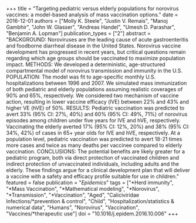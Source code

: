 +++
title = "Targeting pediatric versus elderly populations for norovirus vaccines: a model-based analysis of mass vaccination options."
date = 2016-12-01
authors = ["Molly K. Steele", "Justin V. Remais", "Manoj Gambhir", "John W. Glasser", "Andreas Handel", "Umesh D. Parashar", "Benjamin A. Lopman"]
publication_types = ["2"]
abstract = "BACKGROUND: Noroviruses are the leading cause of acute gastroenteritis and foodborne diarrheal disease in the United States. Norovirus vaccine development has progressed in recent years, but critical questions remain regarding which age groups should be vaccinated to maximize population impact. METHODS: We developed  a deterministic, age-structured compartmental model of norovirus transmission and immunity in the U.S. POPULATION: The model was fit to age-specific monthly U.S. hospitalizations between 1996 and 2007. We simulated mass immunization of both pediatric and elderly populations assuming realistic coverages of 90% and 65%, respectively. We considered two mechanism of vaccine action, resulting in lower vaccine efficacy (lVE) between 22% and 43% and higher VE (hVE) of 50%. RESULTS: Pediatric vaccination was predicted to avert 33% (95% CI: 27%, 40%) and 60% (95%  CI: 49%, 71%) of norovirus episodes among children under five years for lVE and hVE, respectively. Vaccinating the elderly averted 17% (95% CI: 12%, 20%) and 38% (95% CI: 34%, 42%) of cases in 65+ year olds for lVE and hVE, respectively. At a  population level, pediatric vaccination was predicted to avert 18-21 times more cases and twice as many deaths per vaccinee compared to elderly vaccination. CONCLUSIONS: The potential benefits are likely greater for a pediatric program, both via direct protection of vaccinated children and indirect protection of unvaccinated individuals, including adults and the elderly. These findings argue  for a clinical development plan that will deliver a vaccine with a safety and efficacy profile suitable for use in children."
featured = false
publication = "*Epidemics*"
tags = ["*Herd immunity", "*Mass Vaccination", "*Mathematical modeling", "*Norovirus", "*Transmission", "*Vaccination", "Aged", "Caliciviridae Infections/*prevention & control", "Child", "Hospitalization/statistics & numerical data", "Humans", "Norovirus", "Vaccination", "Vaccines/*therapeutic use"]
doi = "10.1016/j.epidem.2016.10.006"
+++

